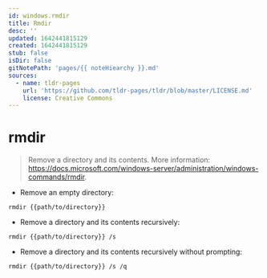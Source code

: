 ```yaml
---
id: windows.rmdir
title: Rmdir
desc: ''
updated: 1642441815129
created: 1642441815129
stub: false
isDir: false
gitNotePath: 'pages/{{ noteHiearchy }}.md'
sources:
  - name: tldr-pages
    url: 'https://github.com/tldr-pages/tldr/blob/master/LICENSE.md'
    license: Creative Commons
---
```

# rmdir

> Remove a directory and its contents.
> More information: <https://docs.microsoft.com/windows-server/administration/windows-commands/rmdir>.

- Remove an empty directory:

`rmdir {{path/to/directory}}`

- Remove a directory and its contents recursively:

`rmdir {{path/to/directory}} /s`

- Remove a directory and its contents recursively without prompting:

`rmdir {{path/to/directory}} /s /q`

